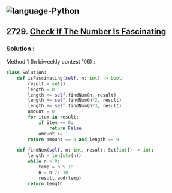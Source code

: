 ![language-Python](https://img.shields.io/badge/Python-ffd43b?style=for-the-badge&logo=PYTHON)
---

## 2729. [Check If The Number Is Fascinating](https://leetcode.com/problems/check-if-the-number-is-fascinating)

### Solution :

Method 1 (In biweekly contest 106) :
```python
class Solution:
    def isFascinating(self, n: int) -> bool:
        result = set()
        length = 0
        length += self.findNum(n, result)
        length += self.findNum(n*2, result)
        length += self.findNum(n*3, result)
        amount = 0
        for item in result:
            if item == 0:
                return False
            amount += 1
        return amount == 9 and length == 9

    def findNum(self, n: int, result: Set[int]) -> int:
        length = len(str(n))
        while n > 0:
            temp = n % 10
            n = n // 10
            result.add(temp)
        return length
```
